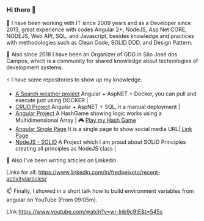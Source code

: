 ### Hi there 👋

🔭 I have been working with IT since 2009 years and as a Developer since 2013, great experience with codes
Angular 2+, NodeJS, Asp Net CORE, NODEJS, Web API, SQL, and Javascript, besides knowledge and practices with methodologies such as
Clean Code, SOLID DDD, and Design Pattern.

🍕 Also since 2018 I have been an Organizer of GDG in São José dos Campos, which is a community for shared knowledge
about technologies of development systems.

⚡ I have some repositories to show up my knowledge.

- [A Search weather project](https://github.com/fredmpeixoto/forecast) Angular + AspNET + Docker, you can pull and execute just using DOCKER |
- [CRUD Project](https://github.com/fredmpeixoto/register-users) Angular + AspNET + SQL, it a manual deployment |
- [Angular Project](https://github.com/fredmpeixoto/hash-game) A HashGame showing logic works using a Multidimensional Array | 🎮 [Play my Hash Game](https://fredmpeixoto.github.io/hash-game/)
- [Angular Single Page](https://github.com/fredmpeixoto/gdgjsc) It is a single page to show social media URL| [Link Page](http://gdgsjc.github.io)
- [NodeJS - SOLID](https://github.com/fredmpeixoto/solid-examples) A Project which I am proud about SOLID Principles creating all principles as NodeJS class |

💬 Also I've been writing articles on Linkedin.

Links for all: https://www.linkedin.com/in/fredpeixoto/recent-activity/articles/

📫 Finally, I showed in a short talk how to build environment variables from angular on YouTube (From 09:05m).

LInk https://www.youtube.com/watch?v=wr-lnb9c9tE&t=545s


